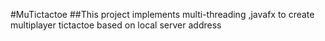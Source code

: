 #MuTictactoe 
##This project implements multi-threading ,javafx to create multiplayer tictactoe based on local server address 
